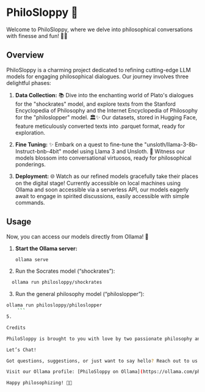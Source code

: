# PhiloSloppy 🌟

Welcome to PhiloSloppy, where we delve into philosophical conversations with finesse and fun! 🤔💬

## Overview

PhiloSloppy is a charming project dedicated to refining cutting-edge LLM models for engaging philosophical dialogues. Our journey involves three delightful phases:

1) **Data Collection:** 📚 Dive into the enchanting world of Plato's dialogues for the "shockrates" model, and explore texts from the Stanford Encyclopedia of Philosophy and the Internet Encyclopedia of Philosophy for the "philoslopper" model. 🏛️✨ Our datasets, stored in Hugging Face, feature meticulously converted texts into .parquet format, ready for exploration.

2) **Fine Tuning:** ✨ Embark on a quest to fine-tune the "unsloth/llama-3-8b-Instruct-bnb-4bit" model using Llama 3 and Unsloth. 🚀 Witness our models blossom into conversational virtuosos, ready for philosophical ponderings.

3) **Deployment:** 🌐 Watch as our refined models gracefully take their places on the digital stage! Currently accessible on local machines using Ollama and soon accessible via a serverless API, our models eagerly await to engage in spirited discussions, easily accessible with simple commands.

## Usage

Now, you can access our models directly from Ollama! 🎉

1. **Start the Ollama server:**
   ```bash
   ollama serve
   ```
2.	Run the Socrates model (“shockrates”):
 ```bash
   ollama run philosloppy/shockrates
   ```
3.	Run the general philosophy model (“philoslopper”):
```bash
ollama run philosloppy/philoslopper
    ```
5.	

Credits

PhiloSloppy is brought to you with love by two passionate philosophy and AI lovers, Ashok Timsina (https://github.com/timsinashok) and Manoj Dhakal (https://github.com/manoj-dhakal. Join us on this whimsical journey as we unravel the mysteries of philosophy, one conversation at a time! 🎩🌹

Let’s Chat!

Got questions, suggestions, or just want to say hello? Reach out to us! We’re always excited to connect with fellow thinkers and dreamers. 💌

Visit our Ollama profile: [PhiloSloppy on Ollama](https://ollama.com/philosloppy)

Happy philosophizing! 🌟📜
